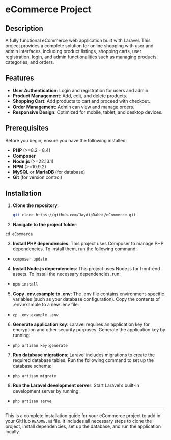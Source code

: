 # eCommerce Project

## Description

A fully functional eCommerce web application built with Laravel. This project provides a complete solution for online shopping with user and admin interfaces, including product listings, shopping carts, user registration, login, and admin functionalities such as managing products, categories, and orders.

## Features

-   **User Authentication**: Login and registration for users and admin.
-   **Product Management**: Add, edit, and delete products.
-   **Shopping Cart**: Add products to cart and proceed with checkout.
-   **Order Management**: Admin can view and manage orders.
-   **Responsive Design**: Optimized for mobile, tablet, and desktop devices.

## Prerequisites

Before you begin, ensure you have the following installed:

-   **PHP** (>=8.2 - 8.4)
-   **Composer**
-   **Node.js** (>=22.13.1)
-   **NPM** (>=10.9.2)
-   **MySQL** or **MariaDB** (for database)
-   **Git** (for version control)

## Installation

1. **Clone the repository**:

    ```bash
    git clone https://github.com/JaydipDabhi/eCommerce.git
    ```

2. **Navigate to the project folder**:

```
cd eCommerce
```

3. **Install PHP dependencies**:
   This project uses Composer to manage PHP dependencies. To install them, run the following command:

-   ```
    composer update
    ```

4. **Install Node.js dependencies**:
   This project uses Node.js for front-end assets. To install the necessary dependencies, run:

-   ```
    npm install
    ```

5. **Copy .env.example to .env**:
   The .env file contains environment-specific variables (such as your database configuration). Copy the contents of .env.example to a new .env file:

-   ```
    cp .env.example .env
    ```

6. **Generate application key**:
   Laravel requires an application key for encryption and other security purposes. Generate the application key by running:

-   ```
    php artisan key:generate
    ```

7. **Run database migrations**:
   Laravel includes migrations to create the required database tables. Run the following command to set up the database schema:

-   ```
    php artisan migrate
    ```

8. **Run the Laravel development server**:
   Start Laravel’s built-in development server by running:

-   ```
    php artisan serve
    ```

---

This is a complete installation guide for your eCommerce project to add in your GitHub `README.md` file. It includes all necessary steps to clone the project, install dependencies, set up the database, and run the application locally.
